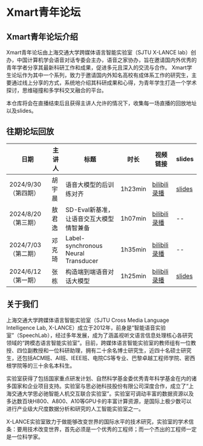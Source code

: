 # Xmart青年论坛
## Xmart青年论坛介绍
Xmart青年论坛由上海交通大学跨媒体语言智能实验室（SJTU X-LANCE lab）创办，中国计算机学会语音对话专委会主办，语音之家协办，旨在邀请国内外优秀的青年学者分享其最新科研工作和成果，促进多元且深入的交流与合作。
Xmart学生论坛作为其中一个系列，致力于邀请国内外知名高校有成体系工作的研究生，主要通过线上分享的方式，系统地介绍其科研成果和心得，为青年学生打造一个学术探讨，思维碰撞和多学科交叉融合的平台。

本仓库将会在直播结束后且获得主讲人允许的情况下，收集每一场直播的回放地址以及slides。

## 往期论坛回放

| 日期 | 主讲人| 标题 | 时长 | 视频链接 | slides |
| -- | -- | -- | -- | -- | -- |
| 2024/9/30 （第四期） | 胡宇晨 |语音大模型的后训练对齐| 1h23min| [bilibili录播](https://www.bilibili.com/video/BV1uzxeevEb8/?spm_id_from=333.788&vd_source=206566e58b9a1dbba8404cfac33ee816)| [slides](https://github.com/X-LANCE/Xmart/blob/main/slides/xmart_forum_ntu_yuchenhu_09302024.pdf) |
| 2024/8/20 （第三期） | 敖君逸 |SD-Eval新基准，让语音交互大模型情智兼备| 1h07min| [bilibili录播](https://www.bilibili.com/video/BV1hixeeqEkQ/?spm_id_from=333.788&vd_source=206566e58b9a1dbba8404cfac33ee816)| -- |
| 2024/7/03 （第二期） | 邓克琦 |Label-synchronous Neural Transducer| 1h35min| [bilibili录播](https://www.bilibili.com/video/BV1qihreEE6L/?spm_id_from=333.999.0.0&vd_source=206566e58b9a1dbba8404cfac33ee816)| -- |
| 2024/6/12 （第一期） | 张栋 |构造端到端语音对话大模型| 1h25min| [bilibili录播](https://www.bilibili.com/video/BV1FJ4m137ZB/?spm_id_from=333.999.0.0&vd_source=206566e58b9a1dbba8404cfac33ee816)| [slides](https://github.com/X-LANCE/Xmart/blob/main/slides/xmart_forum_fudan_dongzhang_speechgpt_series_sjtu.pdf) |

## 关于我们
上海交通大学跨媒体语言智能实验室（SJTU Cross Media Language Intelligence Lab, X-LANCE）成立于2012年，前身是“智能语音实验室”（SpeechLab），经过多年发展，成为了涵盖视听文语言信息处理核心各研究领域的“跨模态语言智能实验室”。目前，跨媒体语言智能实验室的教师组有一位教授、四位副教授和一位科研助理，拥有二十余名博士研究生，近四十名硕士研究生，还包括ACM班、AI班、IEEE班、电院CS等专业、巴黎卓越工程师学院、密西根学院等的三十余名本科生。

实验室获得了包括国家重点研发计划、自然科学基金委优秀青年科学基金在内的诸多国家和企业项目支持。实验室与思必驰科技股份有限公司深度合作，成立了“上海交通大学思必驰智能人机交互联合实验室”。实验室可调动丰富的数据资源以及多达数百块H800、A800、A10等GPU卡的丰富计算资源，是国际上极少数可以进行产业级大尺度数据分析和研究的人工智能实验室之一。

X-LANCE实验室致力于做能够改变世界的国际水平的技术研究，实验室的学术信条：要用技术改变世界，首先必须是一个优秀的工程师；而一个杰出的工程师一定是一位科学家。
